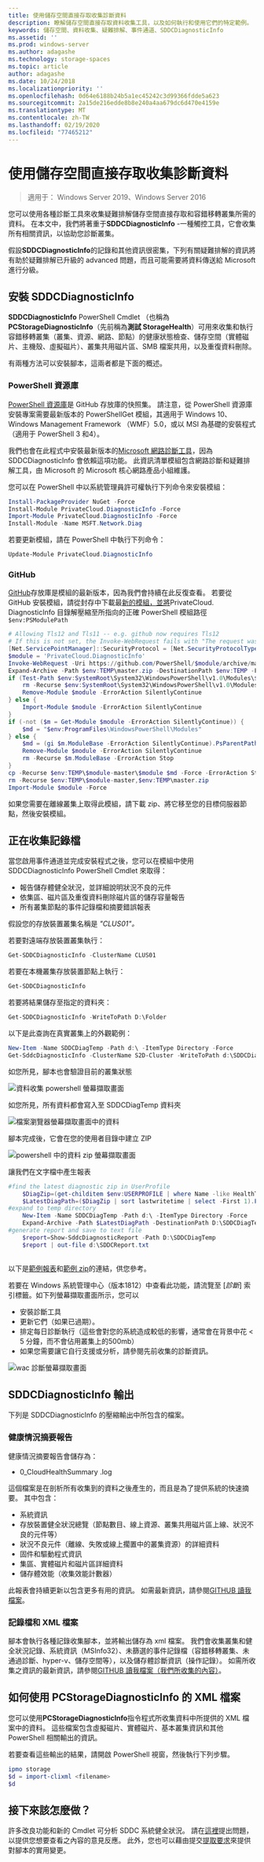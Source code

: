 ```yaml
---
title: 使用儲存空間直接存取收集診斷資料
description: 瞭解儲存空間直接存取資料收集工具，以及如何執行和使用它們的特定範例。
keywords: 儲存空間、資料收集、疑難排解、事件通道、SDDCDiagnosticInfo
ms.assetid: ''
ms.prod: windows-server
ms.author: adagashe
ms.technology: storage-spaces
ms.topic: article
author: adagashe
ms.date: 10/24/2018
ms.localizationpriority: ''
ms.openlocfilehash: 0d64e6188b24b5a1ec45242c3d99366fdde5a623
ms.sourcegitcommit: 2a15de216edde8b8e240a4aa679dc6d470e4159e
ms.translationtype: MT
ms.contentlocale: zh-TW
ms.lasthandoff: 02/19/2020
ms.locfileid: "77465212"
---
```

# <a name="collect-diagnostic-data-with-storage-spaces-direct"></a>使用儲存空間直接存取收集診斷資料

> 適用于： Windows Server 2019、Windows Server 2016

您可以使用各種診斷工具來收集疑難排解儲存空間直接存取和容錯移轉叢集所需的資料。 在本文中，我們將著重于**SDDCDiagnosticInfo** -一種觸控工具，它會收集所有相關資訊，以協助您診斷叢集。

假設**SDDCDiagnosticInfo**的記錄和其他資訊很密集，下列有關疑難排解的資訊將有助於疑難排解已升級的 advanced 問題，而且可能需要將資料傳送給 Microsoft 進行分級。

## <a name="installing-get-sddcdiagnosticinfo"></a>安裝 SDDCDiagnosticInfo

**SDDCDiagnosticInfo** PowerShell Cmdlet （也稱為 **PCStorageDiagnosticInfo**（先前稱為**測試 StorageHealth**）可用來收集和執行容錯移轉叢集（叢集、資源、網路、節點）的健康狀態檢查、儲存空間（實體磁片、主機殼、虛擬磁片）、叢集共用磁片區、SMB 檔案共用，以及重復資料刪除。 

有兩種方法可以安裝腳本，這兩者都是下面的概述。

### <a name="powershell-gallery"></a>PowerShell 資源庫

[PowerShell 資源庫](https://www.powershellgallery.com/packages/PrivateCloud.DiagnosticInfo)是 GitHub 存放庫的快照集。 請注意，從 PowerShell 資源庫安裝專案需要最新版本的 PowerShellGet 模組，其適用于 Windows 10、Windows Management Framework （WMF）5.0，或以 MSI 為基礎的安裝程式（適用于 PowerShell 3 和4）。

我們也會在此程式中安裝最新版本的[Microsoft 網路診斷工具](https://www.powershellgallery.com/packages/MSFT.Network.Diag)，因為 SDDCDiagnosticInfo 會依賴這項功能。 此資訊清單模組包含網路診斷和疑難排解工具，由 Microsoft 的 Microsoft 核心網路產品小組維護。

您可以在 PowerShell 中以系統管理員許可權執行下列命令來安裝模組：

``` PowerShell
Install-PackageProvider NuGet -Force
Install-Module PrivateCloud.DiagnosticInfo -Force
Import-Module PrivateCloud.DiagnosticInfo -Force
Install-Module -Name MSFT.Network.Diag
```

若要更新模組，請在 PowerShell 中執行下列命令：

``` PowerShell
Update-Module PrivateCloud.DiagnosticInfo
```

### <a name="github"></a>GitHub

[GitHub](https://github.com/PowerShell/PrivateCloud.DiagnosticInfo/)存放庫是模組的最新版本，因為我們會持續在此反復查看。 若要從 GitHub 安裝模組，請從封存中下載最[新的模組，並將](https://github.com/PowerShell/PrivateCloud.DiagnosticInfo/archive/master.zip)PrivateCloud. DiagnosticInfo 目錄解壓縮至所指向的正確 PowerShell 模組路徑 ```$env:PSModulePath```

``` PowerShell
# Allowing Tls12 and Tls11 -- e.g. github now requires Tls12
# If this is not set, the Invoke-WebRequest fails with "The request was aborted: Could not create SSL/TLS secure channel."
[Net.ServicePointManager]::SecurityProtocol = [Net.SecurityProtocolType]::Tls12
$module = 'PrivateCloud.DiagnosticInfo'
Invoke-WebRequest -Uri https://github.com/PowerShell/$module/archive/master.zip -OutFile $env:TEMP\master.zip
Expand-Archive -Path $env:TEMP\master.zip -DestinationPath $env:TEMP -Force
if (Test-Path $env:SystemRoot\System32\WindowsPowerShell\v1.0\Modules\$module) {
    rm -Recurse $env:SystemRoot\System32\WindowsPowerShell\v1.0\Modules\$module -ErrorAction Stop
    Remove-Module $module -ErrorAction SilentlyContinue
} else {
    Import-Module $module -ErrorAction SilentlyContinue
} 
if (-not ($m = Get-Module $module -ErrorAction SilentlyContinue)) {
    $md = "$env:ProgramFiles\WindowsPowerShell\Modules"
} else {
    $md = (gi $m.ModuleBase -ErrorAction SilentlyContinue).PsParentPath
    Remove-Module $module -ErrorAction SilentlyContinue
    rm -Recurse $m.ModuleBase -ErrorAction Stop
}
cp -Recurse $env:TEMP\$module-master\$module $md -Force -ErrorAction Stop
rm -Recurse $env:TEMP\$module-master,$env:TEMP\master.zip
Import-Module $module -Force

``` 

如果您需要在離線叢集上取得此模組，請下載 zip、將它移至您的目標伺服器節點，然後安裝模組。

## <a name="gathering-logs"></a>正在收集記錄檔

當您啟用事件通道並完成安裝程式之後，您可以在模組中使用 SDDCDiagnosticInfo PowerShell Cmdlet 來取得：

- 報告儲存體健全狀況，並詳細說明狀況不良的元件
- 依集區、磁片區及重復資料刪除磁片區的儲存容量報告
- 所有叢集節點的事件記錄檔和摘要錯誤報表

假設您的存放裝置叢集名稱是 *"CLUS01"。*

若要對遠端存放裝置叢集執行：

``` PowerShell
Get-SDDCDiagnosticInfo -ClusterName CLUS01
```

若要在本機叢集存放裝置節點上執行：

``` PowerShell
Get-SDDCDiagnosticInfo
```

若要將結果儲存至指定的資料夾：

``` PowerShell
Get-SDDCDiagnosticInfo -WriteToPath D:\Folder 
```

以下是此查詢在真實叢集上的外觀範例：

``` PowerShell
New-Item -Name SDDCDiagTemp -Path d:\ -ItemType Directory -Force
Get-SddcDiagnosticInfo -ClusterName S2D-Cluster -WriteToPath d:\SDDCDiagTemp
```

如您所見，腳本也會驗證目前的叢集狀態

![資料收集 powershell 螢幕擷取畫面](media/data-collection/CollectData.png)

如您所見，所有資料都會寫入至 SDDCDiagTemp 資料夾

![檔案瀏覽器螢幕擷取畫面中的資料](media/data-collection/CollectDataFolder.png)

腳本完成後，它會在您的使用者目錄中建立 ZIP

![powershell 中的資料 zip 螢幕擷取畫面](media/data-collection/CollectDataResult.png)

讓我們在文字檔中產生報表

```PowerShell
#find the latest diagnostic zip in UserProfile
    $DiagZip=(get-childitem $env:USERPROFILE | where Name -like HealthTest*.zip)
    $LatestDiagPath=($DiagZip | sort lastwritetime | select -First 1).FullName
#expand to temp directory
    New-Item -Name SDDCDiagTemp -Path d:\ -ItemType Directory -Force
    Expand-Archive -Path $LatestDiagPath -DestinationPath D:\SDDCDiagTemp -Force
#generate report and save to text file
    $report=Show-SddcDiagnosticReport -Path D:\SDDCDiagTemp
    $report | out-file d:\SDDCReport.txt
    
```

以下是[範例報表](https://github.com/Microsoft/WSLab/blob/dev/Scenarios/S2D%20Tools/Get-SDDCDiagnosticInfo/SDDCReport.txt)和[範例 zip](https://github.com/Microsoft/WSLab/blob/dev/Scenarios/S2D%20Tools/Get-SDDCDiagnosticInfo/HealthTest-S2D-Cluster-20180522-1546.ZIP)的連結，供您參考。

若要在 Windows 系統管理中心（版本1812）中查看此功能，請流覽至 [*診斷*] 索引標籤。如下列螢幕擷取畫面所示，您可以 

- 安裝診斷工具
- 更新它們（如果已過期）。 
- 排定每日診斷執行（這些會對您的系統造成較低的影響，通常會在背景中花 < 5 分鐘，而不會佔用叢集上的500mb）
- 如果您需要讓它自行支援或分析，請參閱先前收集的診斷資訊。

![wac 診斷螢幕擷取畫面](media/data-collection/Wac.png)

## <a name="get-sddcdiagnosticinfo-output"></a>SDDCDiagnosticInfo 輸出

下列是 SDDCDiagnosticInfo 的壓縮輸出中所包含的檔案。

### <a name="health-summary-report"></a>健康情況摘要報告

健康情況摘要報告會儲存為：
- 0_CloudHealthSummary .log

這個檔案是在剖析所有收集到的資料之後產生的，而且是為了提供系統的快速摘要。 其中包含：

- 系統資訊
- 存放裝置健全狀況總覽（節點數目、線上資源、叢集共用磁片區上線、狀況不良的元件等）
- 狀況不良元件（離線、失敗或線上擱置中的叢集資源）的詳細資料
- 固件和驅動程式資訊
- 集區、實體磁片和磁片區詳細資料
- 儲存體效能（收集效能計數器）

此報表會持續更新以包含更多有用的資訊。 如需最新資訊，請參閱[GITHUB 讀我檔案](https://github.com/PowerShell/PrivateCloud.DiagnosticInfo/edit/master/README.md)。

### <a name="logs-and-xml-files"></a>記錄檔和 XML 檔案

腳本會執行各種記錄收集腳本，並將輸出儲存為 xml 檔案。 我們會收集叢集和健全狀況記錄、系統資訊（MSInfo32）、未篩選的事件記錄檔（容錯移轉叢集、未通過診斷、hyper-v、儲存空間等），以及儲存體診斷資訊（操作記錄）。 如需所收集之資訊的最新資訊，請參閱[GITHUB 讀我檔案（我們所收集的內容）](https://github.com/PowerShell/PrivateCloud.DiagnosticInfo/blob/master/README.md#what-does-the-cmdlet-output-include)。

## <a name="how-to-consume-the-xml-files-from-get-pcstoragediagnosticinfo"></a>如何使用 PCStorageDiagnosticInfo 的 XML 檔案
您可以使用**PCStorageDiagnosticInfo**指令程式所收集資料中所提供的 XML 檔案中的資料。 這些檔案包含虛擬磁片、實體磁片、基本叢集資訊和其他 PowerShell 相關輸出的資訊。 

若要查看這些輸出的結果，請開啟 PowerShell 視窗，然後執行下列步驟。 

```PowerShell
ipmo storage
$d = import-clixml <filename> 
$d
```

## <a name="what-to-expect-next"></a>接下來該怎麼做？
許多改良功能和新的 Cmdlet 可分析 SDDC 系統健全狀況。
請在[這裡](https://github.com/PowerShell/PrivateCloud.DiagnosticInfo/issues)提出問題，以提供您想要查看之內容的意見反應。 此外，您也可以藉由提交[提取要求](https://github.com/PowerShell/PrivateCloud.DiagnosticInfo/pulls)來提供對腳本的實用變更。
